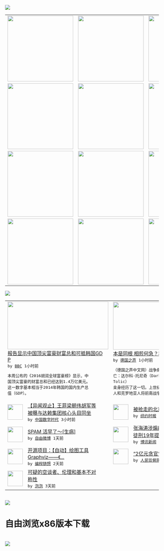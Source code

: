 

<a href="https://github.com/greatfire/z/raw/master/FreeBrowser.apk"><img src="https://raw.githubusercontent.com/greatfire/wiki/master/x/header.png" /></a><table><tr><td width="262" align="center" valign="center"><a href="https://github.com/greatfire/wiki/wiki/nyt" title="纽约时报中文网 国际纵览"><img src="https://raw.githubusercontent.com/greatfire/wiki/master/x/nyt_flag.png" width="215"/></a></td><td width="262" align="center" valign="center"><a href="https://github.com/greatfire/wiki/wiki/dw" title=""><img src="https://raw.githubusercontent.com/greatfire/wiki/master/x/dw_flag.png" width="215"/></a></td><td width="262" align="center" valign="center"><a href="https://github.com/greatfire/wiki/wiki/rmjd" title=""><img src="https://raw.githubusercontent.com/greatfire/wiki/master/x/rmjd_flag.png" width="215"/></a></td></tr><tr><td width="262" align="center" valign="center"><a href="https://github.com/paopaonetizen/website" title="泡泡 - 未经审查的互联网信息"><img src="https://raw.githubusercontent.com/greatfire/wiki/master/x/pp_flag.png" width="215"/></a></td><td width="262" align="center" valign="center"><a href="https://github.com/getlantern/mirror" title="以及自由微博和GreatFire.org官方中文论坛"><img src="https://raw.githubusercontent.com/greatfire/wiki/master/x/lantern_flag.png" width="215"/></a></td><td width="262" align="center" valign="center"><a href="https://github.com/cdtmirrors/m/" title=""><img src="https://raw.githubusercontent.com/greatfire/wiki/master/x/cdt_flag.png" width="215"/></a></td></tr><tr><td width="262" align="center" valign="center"><a href="https://github.com/program-think/blog" title="编程随想的博客"><img src="https://raw.githubusercontent.com/greatfire/wiki/master/x/pt_flag.png" width="215"/></a></td><td width="262" align="center" valign="center"><a href="https://github.com/greatfire/wiki/wiki/bbc" title=""><img src="https://raw.githubusercontent.com/greatfire/wiki/master/x/bbc_flag.png" width="215"/></a></td><td width="262" align="center" valign="center"><a href="https://github.com/freeweibo/s" title="自由微博 - 匿名和不受屏蔽的新浪微博搜索"><img src="https://raw.githubusercontent.com/greatfire/wiki/master/x/fw_flag.png" width="215"/></a></td></tr><tr><td width="262" align="center" valign="center"><a href="https://github.com/greatfire/wiki/wiki/google" title=""><img src="https://raw.githubusercontent.com/greatfire/wiki/master/x/google_flag.png" width="215"/></a></td><td width="262" align="center" valign="center"><a href="https://github.com/bxnews/boxun" title=""><img src="https://raw.githubusercontent.com/greatfire/wiki/master/x/bx_flag.png" width="215"/></a></td><td width="262" align="center" valign="center"><a href="https://github.com/greatfire/wiki/wiki/open-source" title="欢迎访问GreatFire.org开发者项目网站"><img src="https://raw.githubusercontent.com/greatfire/wiki/master/x/open-source_flag.png" width="215"/></a></td></tr></table><img src="https://raw.githubusercontent.com/greatfire/wiki/master/x/newsfeed text.png" /><table cols="4"><tr><td colspan="2" width="380"><a href="http://www.bbc.com/zhongwen/simp/world/2016/02/160225_beijing_overtakes_new_york"><img src="http://a.files.bbci.co.uk/worldservice/live/assets/images/2016/02/25/160225120553_wang_jianlin_144x81_epa_nocredit.jpg" width="330" height="156"/></a></br><a href="http://www.bbc.com/zhongwen/simp/world/2016/02/160225_beijing_overtakes_new_york">报告显示中国顶尖富豪财富总和可抵韩国GD<br/>P</a></br><kbd> by <a href="http://www.bbc.co.uk/zhongwen/simp">BBC</a> 1小时前 </kbd></br><pre>本周公布的《2016胡润全球富豪榜》显示，中<br/>国顶尖富豪的财富总和已经达到1.4万亿美元。<br/>这一数字基本相当于2014年韩国的国内生产总<br/>值（GDP）。</pre></td><td colspan="2" width="380"><a href="http://dw.com/p/1I1cX?maca=chi-GK-text-greatfire-all-chinese-15625-xml-mrss"><img src="http://www.dw.com/image/0,,18725167_302,00.jpg" width="330" height="156"/></a></br><a href="http://dw.com/p/1I1cX?maca=chi-GK-text-greatfire-all-chinese-15625-xml-mrss">本是同根 相煎何急？移民Vs难民</a></br><kbd> by <a href="http://dw.de">德国之声</a> 1小时前 </kbd></br><pre>（德国之声中文网）战争爆发、流离失所、迁徙逃<br/>亡：达尔科·托尼奇（Darko Tolic）<br/>亲身经历了这一切。上世纪九十年代初，塞尔维亚<br/>人和克罗地亚人将前南战争推向...</pre></td></tr><tr><td><img src="http://i2.wp.com/chinadigitaltimes.net/chinese/files/2016/02/BGLVS9KL00AJ0003.jpg?resize=550%2C356" width="50" height="50"/></td><td width="280"><a href="http://feedproxy.google.com/~r/chinadigitaltimes/zKps/~3/EkxdviW2X2s/">【异闻观止】王菲梁朝伟胡军等<br/>被曝与达赖集团核心头目同坐</a></br><kbd> by <a href="http://chinadigitaltimes.net/chinese/">中国数字时代</a> 3小时前 </kbd></td><td><img src="http://static01.nyt.com/images/2016/02/25/world/asia/25chinaguidedog01/25chinaguidedog01-articleInline.jpg" width="50" height="50"/></td><td width="280"><a href="https://d3qlz4p8smvoli.cloudfront.net/china/20160225/c25chinaguidedog/">被抢走的北京导盲犬失而复得</a></br><kbd> by <a href="http://m.cn.nytimes.com/">纽约时报</a> 11小时前 </kbd></td></tr><tr><td><img src="https://raw.githubusercontent.com/greatfire/wiki/master/x/fw_logo.png" width="50" height="50"/></td><td width="280"><a href="https://freeweibo.com/weibo/3946316416056606">SPAM 活早了～[生病]</a></br><kbd> by <a href="https://freeweibo.com/">自由微博</a> 1天前 </kbd></td><td><img src="http://upload.bx.tl/news/temp14/201602250057451.png" width="50" height="50"/></td><td width="280"><a href="http://www.boxun.com/news/gb/china/2016/02/201602251601.shtml">张海涛涉煽颠等罪一审判处有期<br/>徒刑19年提上诉请看博...</a></br><kbd> by <a href="http://www.boxun.com">博讯新闻</a> 1天前 </kbd></td></tr><tr><td><img src="http://lh4.googleusercontent.com/fkVpNoNysQXG3Q9ZNUZPW6QwNcXa0Qu_aE0TSSHFIczPC7PLjPpu1QIOtbt04qBrTZAUlxDSvvekxE_pDQ2WDKbaufdDw0J0BDVg2WAHSA6DSBa_FnWmTAfxHyEJxxL5uSuxrkzLr48" width="50" height="50"/></td><td width="280"><a href="http://feedproxy.google.com/~r/programthink/~3/Efk8QUhZSS0/opensource-review-graphviz.html">开源项目：【自动】绘图工具 <br/>Graphviz——《...</a></br><kbd> by <a href="http://program-think.blogspot.com">编程随想</a> 2天前 </kbd></td><td><img src="http://www.rmjdw.com/uploads/allimg/160223/10101CB7-0.jpg" width="50" height="50"/></td><td width="280"><a href="http://www.rmjdw.com//fanfuqianshao/20160223/15516.html">“2亿元贪官”开罚单不手软 </a></br><kbd> by <a href="http://www.rmjdw.com/">人民监督网</a> 2天前 </kbd></td></tr><tr><td><img src="https://raw.githubusercontent.com/greatfire/wiki/master/x/pp_logo.png" width="50" height="50"/></td><td width="280"><a href="https://pao-pao.net/article/675">可疑的空谈者、伦理和基本不对<br/>称性</a></br><kbd> by <a href="https://pao-pao.net">泡泡</a> 3天前 </kbd></td></table></br><a href="https://github.com/greatfire/z/raw/master/FreeBrowser.apk"><img src="https://raw.githubusercontent.com/greatfire/wiki/master/x/download app.png" /></a><h1>自由浏览x86版本下载<h1><a href="https://github.com/greatfire/z/raw/master/FreeBrowser-x86.apk"><img src="https://raw.githubusercontent.com/greatfire/images/master/fb86.qr.png" /></a>